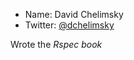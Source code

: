 * Name: David Chelimsky
* Twitter: [@dchelimsky](http://twitter.com/dchelimsky)

Wrote the _Rspec book_
